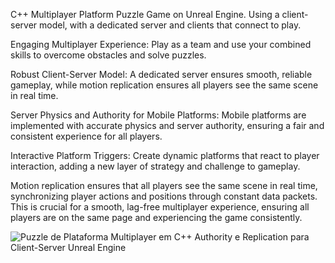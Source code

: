 C++ Multiplayer Platform Puzzle Game on Unreal Engine.  Using a client-server model, with a dedicated server and clients that connect to play.

Engaging Multiplayer Experience: Play as a team and use your combined skills to overcome obstacles and solve puzzles.

Robust Client-Server Model: A dedicated server ensures smooth, reliable gameplay, while motion replication ensures all players see the same scene in real time.

Server Physics and Authority for Mobile Platforms: Mobile platforms are implemented with accurate physics and server authority, ensuring a fair and consistent experience for all players.

Interactive Platform Triggers: Create dynamic platforms that react to player interaction, adding a new layer of strategy and challenge to gameplay.

Motion replication ensures that all players see the same scene in real time, synchronizing player actions and positions through constant data packets.  This is crucial for a smooth, lag-free multiplayer experience, ensuring all players are on the same page and experiencing the game consistently.


![Puzzle de Plataforma Multiplayer em C++  Authority e Replication para Client-Server Unreal Engine](https://github.com/alfredo1995/collaboratize-puzzle-plataform/assets/71193893/fd7dac80-6daf-455b-af95-96452bd57e86)

